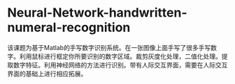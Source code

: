 # Neural-Network-handwritten-numeral-recognition
该课题为基于Matlab的手写数字识别系统。在一张图像上面手写了很多手写数字。利用鼠标进行框定你所要识别的数字区域。裁剪灰度化处理，二值化处理。提取数字特征。利用神经网络的方法进行识别。带有人际交互界面，需要在人际交互界面的基础上进行相应拓展。
